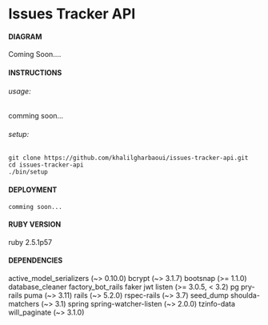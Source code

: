# Issues Tracker API
#### DIAGRAM
Coming Soon....

#### INSTRUCTIONS

###### usage:

comming soon...

###### setup:
```
git clone https://github.com/khalilgharbaoui/issues-tracker-api.git
cd issues-tracker-api
./bin/setup
```

#### DEPLOYMENT

`comming soon...`

#### RUBY VERSION
   ruby 2.5.1p57

#### DEPENDENCIES
  active_model_serializers (~> 0.10.0)
  bcrypt (~> 3.1.7)
  bootsnap (>= 1.1.0)
  database_cleaner
  factory_bot_rails
  faker
  jwt
  listen (>= 3.0.5, < 3.2)
  pg
  pry-rails
  puma (~> 3.11)
  rails (~> 5.2.0)
  rspec-rails (~> 3.7)
  seed_dump
  shoulda-matchers (~> 3.1)
  spring
  spring-watcher-listen (~> 2.0.0)
  tzinfo-data
  will_paginate (~> 3.1.0)
